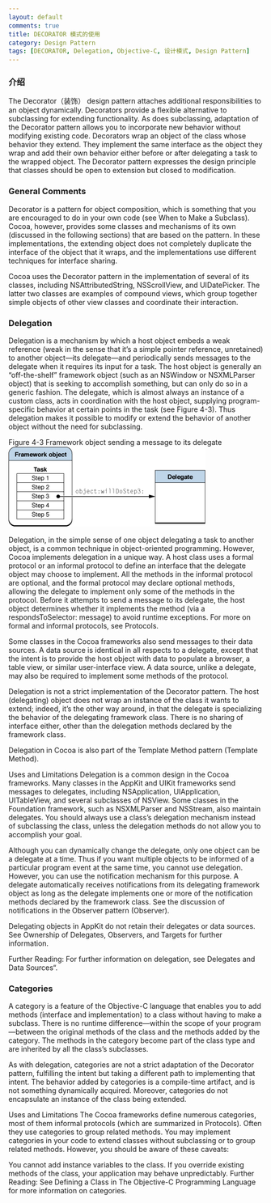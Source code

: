 ```yaml
---
layout: default
comments: true
title: DECORATOR 模式的使用
category: Design Pattern
tags: [DECORATOR, Delegation, Objective-C, 设计模式, Design Pattern]
---
```


### 介绍

The Decorator（装饰） design pattern attaches additional responsibilities to an object dynamically. Decorators provide a flexible alternative to subclassing for extending functionality. As does subclassing, adaptation of the Decorator pattern allows you to incorporate new behavior without modifying existing code. Decorators wrap an object of the class whose behavior they extend. They implement the same interface as the object they wrap and add their own behavior either before or after delegating a task to the wrapped object. The Decorator pattern expresses the design principle that classes should be open to extension but closed to modification.

### General Comments

Decorator is a pattern for object composition, which is something that you are encouraged to do in your own code (see When to Make a Subclass). Cocoa, however, provides some classes and mechanisms of its own (discussed in the following sections) that are based on the pattern. In these implementations, the extending object does not completely duplicate the interface of the object that it wraps, and the implementations use different techniques for interface sharing.

Cocoa uses the Decorator pattern in the implementation of several of its classes, including NSAttributedString, NSScrollView, and UIDatePicker. The latter two classes are examples of compound views, which group together simple objects of other view classes and coordinate their interaction.

### Delegation

Delegation is a mechanism by which a host object embeds a weak reference (weak in the sense that it’s a simple pointer reference, unretained) to another object—its delegate—and periodically sends messages to the delegate when it requires its input for a task. The host object is generally an “off-the-shelf” framework object (such as an NSWindow or NSXMLParser object) that is seeking to accomplish something, but can only do so in a generic fashion. The delegate, which is almost always an instance of a custom class, acts in coordination with the host object, supplying program-specific behavior at certain points in the task (see Figure 4-3). Thus delegation makes it possible to modify or extend the behavior of another object without the need for subclassing.

<!-- more -->

Figure 4-3  Framework object sending a message to its delegate
![](/assets/delegation.gif)

Delegation, in the simple sense of one object delegating a task to another object, is a common technique in object-oriented programming. However, Cocoa implements delegation in a unique way. A host class uses a formal protocol or an informal protocol to define an interface that the delegate object may choose to implement. All the methods in the informal protocol are optional, and the formal protocol may declare optional methods, allowing the delegate to implement only some of the methods in the protocol. Before it attempts to send a message to its delegate, the host object determines whether it implements the method (via a respondsToSelector: message) to avoid runtime exceptions. For more on formal and informal protocols, see Protocols.

Some classes in the Cocoa frameworks also send messages to their data sources. A data source is identical in all respects to a delegate, except that the intent is to provide the host object with data to populate a browser, a table view, or similar user-interface view. A data source, unlike a delegate, may also be required to implement some methods of the protocol.

Delegation is not a strict implementation of the Decorator pattern. The host (delegating) object does not wrap an instance of the class it wants to extend; indeed, it’s the other way around, in that the delegate is specializing the behavior of the delegating framework class. There is no sharing of interface either, other than the delegation methods declared by the framework class.

Delegation in Cocoa is also part of the Template Method pattern (Template Method).

Uses and Limitations
Delegation is a common design in the Cocoa frameworks. Many classes in the AppKit and UIKit frameworks send messages to delegates, including NSApplication, UIApplication, UITableView, and several subclasses of NSView. Some classes in the Foundation framework, such as NSXMLParser and NSStream, also maintain delegates. You should always use a class’s delegation mechanism instead of subclassing the class, unless the delegation methods do not allow you to accomplish your goal.

Although you can dynamically change the delegate, only one object can be a delegate at a time. Thus if you want multiple objects to be informed of a particular program event at the same time, you cannot use delegation. However, you can use the notification mechanism for this purpose. A delegate automatically receives notifications from its delegating framework object as long as the delegate implements one or more of the notification methods declared by the framework class. See the discussion of notifications in the Observer pattern (Observer).

Delegating objects in AppKit do not retain their delegates or data sources. See Ownership of Delegates, Observers, and Targets for further information.

Further Reading: For further information on delegation, see Delegates and Data Sources“.

### Categories

A category is a feature of the Objective-C language that enables you to add methods (interface and implementation) to a class without having to make a subclass. There is no runtime difference—within the scope of your program—between the original methods of the class and the methods added by the category. The methods in the category become part of the class type and are inherited by all the class’s subclasses.

As with delegation, categories are not a strict adaptation of the Decorator pattern, fulfilling the intent but taking a different path to implementing that intent. The behavior added by categories is a compile-time artifact, and is not something dynamically acquired. Moreover, categories do not encapsulate an instance of the class being extended.

Uses and Limitations
The Cocoa frameworks define numerous categories, most of them informal protocols (which are summarized in Protocols). Often they use categories to group related methods. You may implement categories in your code to extend classes without subclassing or to group related methods. However, you should be aware of these caveats:

You cannot add instance variables to the class.
If you override existing methods of the class, your application may behave unpredictably.
Further Reading: See Defining a Class in The Objective-C Programming Language for more information on categories.
